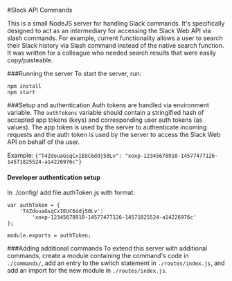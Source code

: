 #Slack API Commands

This is a small NodeJS server for handling Slack commands. It's specifically
designed to act as an intermediary for accessing the Slack Web API via slash
commands. For example, current functionality allows a user to search their
Slack history via Slash command instead of the native search function. It was
written for a colleague who needed search results that were easily
copy/pasteable.

###Running the server
To start the server, run:

    npm install
    npm start

###Setup and authentication
Auth tokens are handled via environment variable. The
`authTokens` variable should contain a stringified hash of accepted app tokens
(keys) and corresponding user auth tokens (as values). The app token is used
by the server to authenticate incoming requests and the auth token is used by
the server to access the Slack Web API on behalf of the user.

Example:
`{"T4ZdouaGsqCxIEUC6ddj50Lv":
"xoxp-12345678910-14577477126-14571825524-a14226976c"}`

#### Developer authentication setup
In ./config/ add file authToken.js with format:
```
var authToken = {
    'T4ZdouaGsqCxIEUC6ddj50Lv':
        'xoxp-12345678910-14577477126-14571825524-a14226976c'
};            

module.exports = authToken;
```

###Adding additional commands
To extend this server with additional commands, create a module containing the
command's code in `./commands/`, add an entry to the switch statement in
`./routes/index.js`, and add an import for the new module in
`./routes/index.js`.
